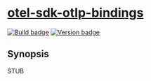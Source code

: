 # [otel-sdk-otlp-bindings][]

[![Build badge][]][build]
[![Version badge][]][version]

## Synopsis

STUB

[otel-sdk-otlp-bindings]: https://github.com/jship/otel-sdk-otlp-bindings
[Build badge]: https://github.com/jship/opentelemetry-haskell/workflows/CI/badge.svg
[build]: https://github.com/jship/opentelemetry-haskell/actions
[Version badge]: https://img.shields.io/hackage/v/otel-sdk-otlp-bindings?color=brightgreen&label=version&logo=haskell
[version]: https://hackage.haskell.org/package/otel-sdk-otlp-bindings
[Haddocks]: https://hackage.haskell.org/package/otel-sdk-otlp-bindings
